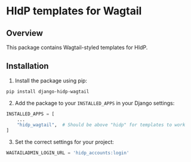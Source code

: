 # HIdP templates for Wagtail

## Overview

This package contains Wagtail-styled templates for HIdP.

## Installation

1. Install the package using pip:

```bash
pip install django-hidp-wagtail
```

2. Add the package to your `INSTALLED_APPS` in your Django settings:

```python
INSTALLED_APPS = [
    ...
    "hidp_wagtail",  # Should be above "hidp" for templates to work
]
```

3. Set the correct settings for your project:

```python
WAGTAILADMIN_LOGIN_URL = 'hidp_accounts:login'
```
